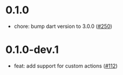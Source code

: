 # 0.1.0

- chore: bump dart version to 3.0.0 ([#250](https://github.com/wolfenrain/fluttium/issues/250))

# 0.1.0-dev.1

- feat: add support for custom actions ([#112](https://github.com/wolfenrain/fluttium/issues/112))
